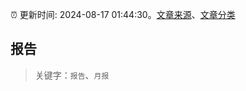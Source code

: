 :alarm_clock: 更新时间: 2024-08-17 01:44:30。[文章来源](/README.md)、[文章分类](/TAGS.md)

## 报告


> 关键字：`报告`、`月报`



